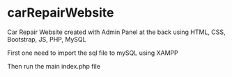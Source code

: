 # carRepairWebsite
Car Repair Website created with Admin Panel at the back using HTML, CSS, Bootstrap, JS, PHP, MySQL

First one need to import the sql file to mySQL using XAMPP

Then run the main index.php file
